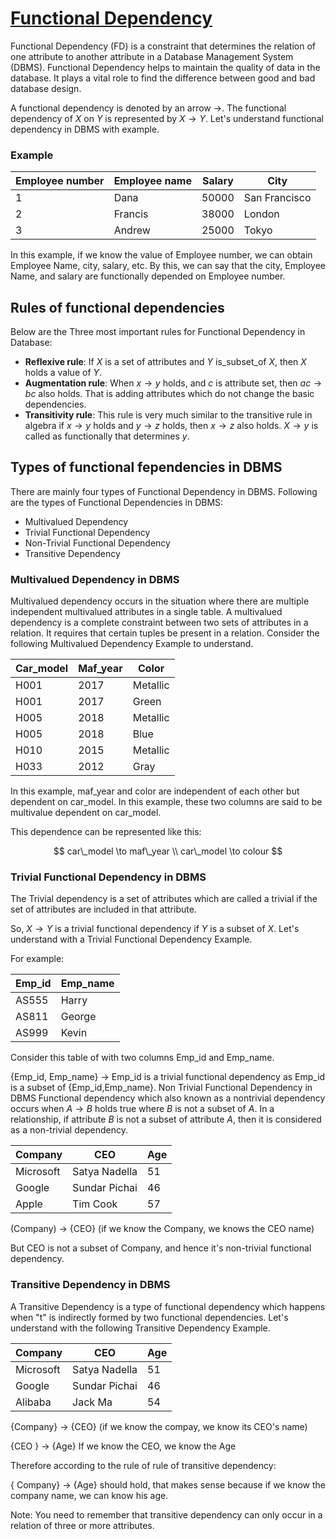 <!-- hotfix: KaTeX -->
<!-- https://github.com/yzane/vscode-markdown-pdf/issues/21/ -->
<script type="text/javascript" src="http://cdn.mathjax.org/mathjax/latest/MathJax.js?config=TeX-AMS-MML_HTMLorMML"></script>
<script type="text/x-mathjax-config">MathJax.Hub.Config({ tex2jax: { inlineMath: [['$', '$']] }, messageStyle: 'none' });</script>

# [Functional Dependency](https://www.guru99.com/dbms-functional-dependency.html)

Functional Dependency (FD) is a constraint that determines the relation of one
attribute to another attribute in a Database Management System (DBMS).
Functional Dependency helps to maintain the quality of data in the database. It
plays a vital role to find the difference between good and bad database design.

A functional dependency is denoted by an arrow $\to$. The functional dependency
of $X$ on $Y$ is represented by $X \to Y$. Let's understand functional
dependency in DBMS with example.

### Example

| Employee number | Employee name | Salary | City |
| --- | --- | --- | --- |
| 1 | Dana | 50000 | San Francisco |
| 2 | Francis | 38000 | London |
| 3 | Andrew | 25000 | Tokyo |

In this example, if we know the value of Employee number, we can obtain Employee
Name, city, salary, etc. By this, we can say that the city, Employee Name, and
salary are functionally depended on Employee number.

## Rules of functional dependencies

Below are the Three most important rules for Functional Dependency in Database:

- **Reflexive rule**: If $X$ is a set of attributes and $Y$ is_subset_of $X$,
  then $X$ holds a value of $Y$.
- **Augmentation rule**: When $x \to y$ holds, and $c$ is attribute set,
  then $ac \to bc$ also holds. That is adding attributes which do not change the
  basic dependencies.
- **Transitivity rule**: This rule is very much similar to the transitive rule
  in algebra if $x \to y$ holds and $y \to z$ holds, then $x \to z$ also
  holds. $X \to y$ is called as functionally that determines $y$.

## Types of functional fependencies in DBMS

There are mainly four types of Functional Dependency in DBMS. Following are the
types of Functional Dependencies in DBMS:

- Multivalued Dependency
- Trivial Functional Dependency
- Non-Trivial Functional Dependency
- Transitive Dependency

### Multivalued Dependency in DBMS

Multivalued dependency occurs in the situation where there are multiple
independent multivalued attributes in a single table. A multivalued dependency
is a complete constraint between two sets of attributes in a relation. It
requires that certain tuples be present in a relation. Consider the following
Multivalued Dependency Example to understand.

| Car_model | Maf_year | Color |
| --- | --- | --- |
| H001 | 2017 | Metallic |
| H001 | 2017 | Green |
| H005 | 2018 | Metallic |
| H005 | 2018 | Blue |
| H010 | 2015 | Metallic |
| H033 | 2012 | Gray |

In this example, maf_year and color are independent of each other but dependent
on car_model. In this example, these two columns are said to be multivalue
dependent on car_model.

This dependence can be represented like this:

$$
car\_model \to maf\_year \\
car\_model \to colour
$$

### Trivial Functional Dependency in DBMS

The Trivial dependency is a set of attributes which are called a trivial if the
set of attributes are included in that attribute.

So, $X \to Y$ is a trivial functional dependency if $Y$ is a subset of $X$.
Let's understand with a Trivial Functional Dependency Example.

For example:

| Emp_id | Emp_name |
| --- | --- |
| AS555 | Harry |
| AS811 | George |
| AS999 | Kevin |

Consider this table of with two columns Emp_id and Emp_name.

{Emp_id, Emp_name} -> Emp_id is a trivial functional dependency as Emp_id is a
subset of {Emp_id,Emp_name}. Non Trivial Functional Dependency in DBMS
Functional dependency which also known as a nontrivial dependency occurs
when $A \to B$ holds true where $B$ is not a subset of $A$. In a relationship,
if attribute $B$ is not a subset of attribute $A$, then it is considered as a
non-trivial dependency.

| Company | CEO | Age |
| --- | --- | --- |
| Microsoft | Satya Nadella | 51 |
| Google | Sundar Pichai | 46 |
| Apple | Tim Cook | 57 |

(Company) -> {CEO} (if we know the Company, we knows the CEO name)

But CEO is not a subset of Company, and hence it's non-trivial functional
dependency.

### Transitive Dependency in DBMS

A Transitive Dependency is a type of functional dependency which happens
when "t" is indirectly formed by two functional dependencies. Let's understand
with the following Transitive Dependency Example.

| Company | CEO | Age |
| --- | --- | --- |
| Microsoft | Satya Nadella | 51 |
| Google | Sundar Pichai | 46 |
| Alibaba | Jack Ma | 54 |

{Company} -> {CEO} (if we know the compay, we know its CEO's name)

{CEO } -> {Age} If we know the CEO, we know the Age

Therefore according to the rule of rule of transitive dependency:

{ Company} -> {Age} should hold, that makes sense because if we know the company
name, we can know his age.

Note: You need to remember that transitive dependency can only occur in a
relation of three or more attributes.
